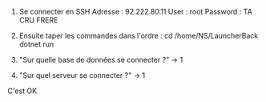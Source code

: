 1. Se connecter en SSH
  Adresse : 92.222.80.11
  User : root
  Password : TA CRU FRERE

2. Ensuite taper les commandes dans l'ordre : 
  cd /home/NS/LauncherBack
  dotnet run
  
3. "Sur quelle base de données se connecter ?" -> 1
4. "Sur quel serveur se connecter ?" -> 1

C'est OK
